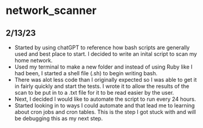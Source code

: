 # network_scanner

## 2/13/23
- Started by using chatGPT to reference how bash scripts are generally used and best place to start. I decided to write an inital script to scan my home network.
- Used my terminal to make a new folder and instead of using Ruby like I had been, I started a shell file (.sh) to begin writing bash.
- There was alot less code than I originally expected so I was able to get it in fairly quickly and start the tests. I wrote it to allow the results of the scan to be put in to a .txt file for it to be read easier by the user.
- Next, I decided I would like to automate the script to run every 24 hours. 
- Started looking in to ways I could automate and that lead me to learning about cron jobs and cron tables. This is the step I got stuck with and will be debugging this as my next step.
